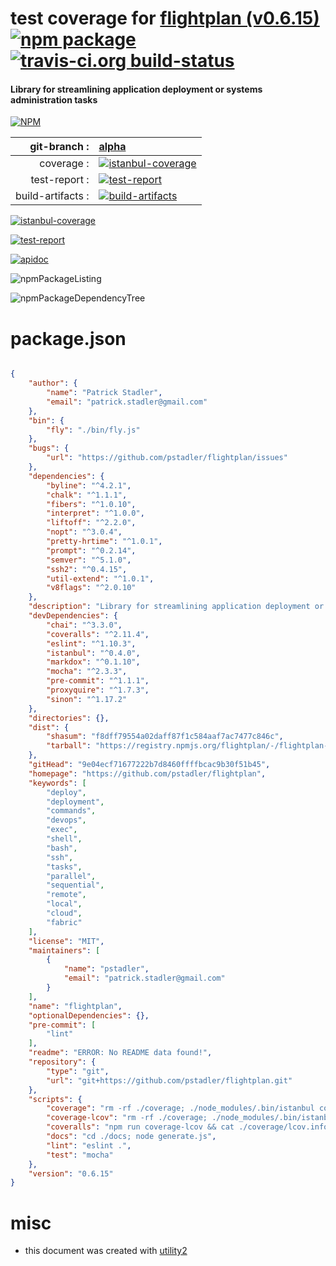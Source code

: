 # test coverage for  [flightplan (v0.6.15)](https://github.com/pstadler/flightplan)  [![npm package](https://img.shields.io/npm/v/npmtest-flightplan.svg?style=flat-square)](https://www.npmjs.org/package/npmtest-flightplan) [![travis-ci.org build-status](https://api.travis-ci.org/npmtest/node-npmtest-flightplan.svg)](https://travis-ci.org/npmtest/node-npmtest-flightplan)
#### Library for streamlining application deployment or systems administration tasks

[![NPM](https://nodei.co/npm/flightplan.png?downloads=true)](https://www.npmjs.com/package/flightplan)

| git-branch : | [alpha](https://github.com/npmtest/node-npmtest-flightplan/tree/alpha)|
|--:|:--|
| coverage : | [![istanbul-coverage](https://npmtest.github.io/node-npmtest-flightplan/build/coverage.badge.svg)](https://npmtest.github.io/node-npmtest-flightplan/build/coverage.html/index.html)|
| test-report : | [![test-report](https://npmtest.github.io/node-npmtest-flightplan/build/test-report.badge.svg)](https://npmtest.github.io/node-npmtest-flightplan/build/test-report.html)|
| build-artifacts : | [![build-artifacts](https://npmtest.github.io/node-npmtest-flightplan/glyphicons_144_folder_open.png)](https://github.com/npmtest/node-npmtest-flightplan/tree/gh-pages/build)|

[![istanbul-coverage](https://npmtest.github.io/node-npmtest-flightplan/build/screenCapture.buildCustomOrg.browser.coverage.html.png)](https://npmtest.github.io/node-npmtest-flightplan/build/coverage.html/index.html)

[![test-report](https://npmtest.github.io/node-npmtest-flightplan/build/screenCapture.buildCustomOrg.browser.%252Fhome%252Ftravis%252Fbuild%252Fnpmtest%252Fnode-npmtest-flightplan%252Ftmp%252Fbuild%252Ftest-report.html.png)](https://npmtest.github.io/node-npmtest-flightplan/build/test-report.html)

[![apidoc](https://npmdoc.github.io/node-npmdoc-flightplan/build/screenCapture.buildApidoc.browser.%252Fhome%252Ftravis%252Fbuild%252Fnpmdoc%252Fnode-npmdoc-flightplan%252Ftmp%252Fbuild%252Fapidoc.html.png)](https://npmdoc.github.io/node-npmdoc-flightplan/build/apidoc.html)

![npmPackageListing](https://npmtest.github.io/node-npmtest-flightplan/build/screenCapture.npmPackageListing.svg)

![npmPackageDependencyTree](https://npmtest.github.io/node-npmtest-flightplan/build/screenCapture.npmPackageDependencyTree.svg)



# package.json

```json

{
    "author": {
        "name": "Patrick Stadler",
        "email": "patrick.stadler@gmail.com"
    },
    "bin": {
        "fly": "./bin/fly.js"
    },
    "bugs": {
        "url": "https://github.com/pstadler/flightplan/issues"
    },
    "dependencies": {
        "byline": "^4.2.1",
        "chalk": "^1.1.1",
        "fibers": "^1.0.10",
        "interpret": "^1.0.0",
        "liftoff": "^2.2.0",
        "nopt": "^3.0.4",
        "pretty-hrtime": "^1.0.1",
        "prompt": "^0.2.14",
        "semver": "^5.1.0",
        "ssh2": "^0.4.15",
        "util-extend": "^1.0.1",
        "v8flags": "^2.0.10"
    },
    "description": "Library for streamlining application deployment or systems administration tasks",
    "devDependencies": {
        "chai": "^3.3.0",
        "coveralls": "^2.11.4",
        "eslint": "^1.10.3",
        "istanbul": "^0.4.0",
        "markdox": "^0.1.10",
        "mocha": "^2.3.3",
        "pre-commit": "^1.1.1",
        "proxyquire": "^1.7.3",
        "sinon": "^1.17.2"
    },
    "directories": {},
    "dist": {
        "shasum": "f8dff79554a02daff87f1c584aaf7ac7477c846c",
        "tarball": "https://registry.npmjs.org/flightplan/-/flightplan-0.6.15.tgz"
    },
    "gitHead": "9e04ecf71677222b7d8460ffffbcac9b30f51b45",
    "homepage": "https://github.com/pstadler/flightplan",
    "keywords": [
        "deploy",
        "deployment",
        "commands",
        "devops",
        "exec",
        "shell",
        "bash",
        "ssh",
        "tasks",
        "parallel",
        "sequential",
        "remote",
        "local",
        "cloud",
        "fabric"
    ],
    "license": "MIT",
    "maintainers": [
        {
            "name": "pstadler",
            "email": "patrick.stadler@gmail.com"
        }
    ],
    "name": "flightplan",
    "optionalDependencies": {},
    "pre-commit": [
        "lint"
    ],
    "readme": "ERROR: No README data found!",
    "repository": {
        "type": "git",
        "url": "git+https://github.com/pstadler/flightplan.git"
    },
    "scripts": {
        "coverage": "rm -rf ./coverage; ./node_modules/.bin/istanbul cover --dir coverage/lib ./node_modules/.bin/_mocha -- -R spec; ./node_modules/.bin/istanbul report",
        "coverage-lcov": "rm -rf ./coverage; ./node_modules/.bin/istanbul cover --dir coverage/lib --report lcovonly ./node_modules/.bin/_mocha -- -R spec; ./node_modules/.bin/istanbul report lcovonly",
        "coveralls": "npm run coverage-lcov && cat ./coverage/lcov.info | ./node_modules/.bin/coveralls",
        "docs": "cd ./docs; node generate.js",
        "lint": "eslint .",
        "test": "mocha"
    },
    "version": "0.6.15"
}
```



# misc
- this document was created with [utility2](https://github.com/kaizhu256/node-utility2)
